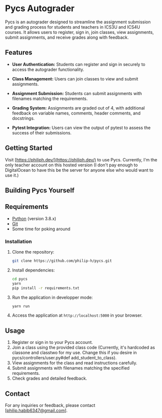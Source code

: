 # Pycs Autograder

Pycs is an autograder designed to streamline the assignment submission and grading process for students and teachers in ICS3U and ICS4U courses. It allows users to register, sign in, join classes, view assignments, submit assignments, and receive grades along with feedback.

## Features

- **User Authentication:** Students can register and sign in securely to access the autograder functionality.
  
- **Class Management:** Users can join classes to view and submit assignments.

- **Assignment Submission:** Students can submit assignments with filenames matching the requirements.

- **Grading System:** Assignments are graded out of 4, with additional feedback on variable names, comments, header comments, and docstrings.

- **Pytest Integration:** Users can view the output of pytest to assess the success of their submissions.

## Getting Started

Visit [https://philiph.dev/](https://philiph.dev/) to use Pycs. Currently, I'm the only teacher account on this hosted version (I don't pay enough to DigitalOcean to have this be the server for anyone else who would want to use it.)

## Building Pycs Yourself

## Requirements

- [Python](https://www.python.org/downloads/) (version 3.8.x)
- [Git](https://www.git-scm.com/downloads)
- Some time for poking around
  
### Installation

1. Clone the repository:

    ```bash
    git clone https://github.com/philip-h/pycs.git
    ```

2. Install dependencies:

    ```bash
    cd pycs
    yarn
    pip install -r requirements.txt
    ```

3. Run the application in developper mode:

    ```bash
    yarn run
    ```

4. Access the application at `http://localhost:5000` in your browser.

## Usage

1. Register or sign in to your Pycs account.
2. Join a class using the provided class code (Currently, it's hardcoded as classone and classtwo for my use. Change this if you desire in pycs/controllers/user.py#def add_student_to_class).
3. View assignments for the class and read instructions carefully.
4. Submit assignments with filenames matching the specified requirements.
5. Check grades and detailed feedback.

## Contact

For any inquiries or feedback, please contact [philip.habib6347@gmail.com].


